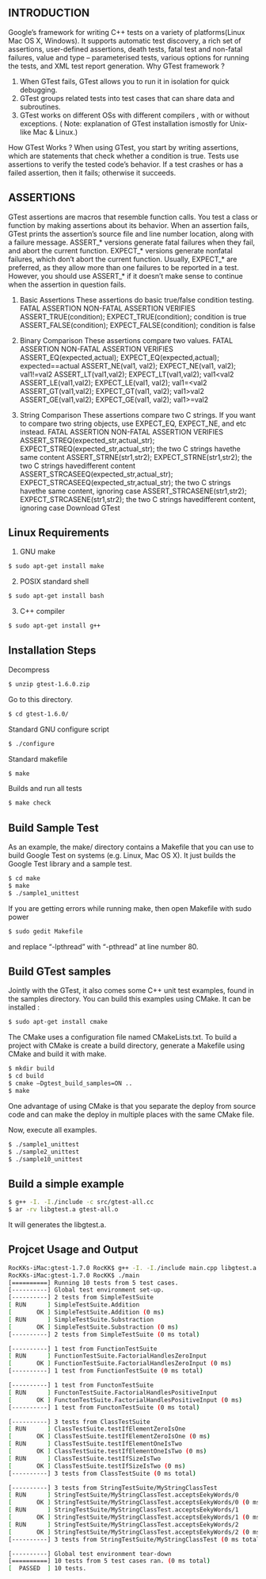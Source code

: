 INTRODUCTION
-------------

Google’s framework for writing C++ tests on a variety of platforms(Linux Mac OS X, Windows).
It supports automatic test discovery, a rich set of assertions, user-defined assertions, death tests, fatal test and non-fatal failures, value and type – parameterised tests, various options for running the tests, and XML test report generation.
Why GTest framework ?

1. When GTest fails, GTest allows you to run it in isolation for quick debugging.
2. GTest groups related tests into test cases that can share data and subroutines.
3. GTest works on different OSs with different compilers , with or without exceptions.
( Note: explanation of GTest installation ismostly for Unix-like Mac & Linux.)

How GTest Works ?
When using GTest, you start by writing assertions, which are statements that check whether a condition is true. Tests use assertions to verify the tested code’s behavior. If a test crashes or has a failed assertion, then it fails; otherwise it succeeds.

ASSERTIONS
-------------
GTest assertions are macros that resemble function calls. You test a class or function by making assertions about its behavior. When an assertion fails, GTest prints the assertion’s source file and line number location, along with a failure message.
ASSERT_* versions generate fatal failures when they fail, and abort the current function.
EXPECT_* versions generate nonfatal failures, which don’t abort the current function.
Usually, EXPECT_* are preferred, as they allow more than one failures to be reported in a test. However, you should use ASSERT_*  if it doesn’t make sense to continue when the assertion in question fails.

1. Basic Assertions
These assertions do basic true/false condition testing.
FATAL ASSERTION	NON-FATAL ASSERTION	VERIFIES
ASSERT_TRUE(condition);	EXPECT_TRUE(condition);	condition is true
ASSERT_FALSE(condition);	EXPECT_FALSE(condition);	condition is false

2. Binary Comparison
These assertions compare two values.
FATAL ASSERTION	NON-FATAL ASSERTION	VERIFIES
ASSERT_EQ(expected,actual);	EXPECT_EQ(expected,actual);	expected==actual
ASSERT_NE(val1, val2);	EXPECT_NE(val1, val2);	val1!=val2
ASSERT_LT(val1,val2);	EXPECT_LT(val1,val2);	val1<val2
ASSERT_LE(val1,val2);	EXPECT_LE(val1, val2);	val1=<val2
ASSERT_GT(val1,val2);	EXPECT_GT(val1, val2);	val1>val2
ASSERT_GE(val1,val2);	EXPECT_GE(val1, val2);	val1>=val2

3. String Comparison
These assertions compare two C strings. If you want to compare two string objects, use EXPECT_EQ, EXPECT_NE, and etc instead.
FATAL ASSERTION	NON-FATAL ASSERTION	VERIFIES
ASSERT_STREQ(expected_str,actual_str);	EXPECT_STREQ(expected_str,actual_str);	the two C strings havethe same content
ASSERT_STRNE(str1,str2);	EXPECT_STRNE(str1,str2);	the two C strings havedifferent content
ASSERT_STRCASEEQ(expected_str,actual_str);	EXPECT_STRCASEEQ(expected_str,actual_str);	the two C strings havethe same content, ignoring case
ASSERT_STRCASENE(str1,str2);	EXPECT_STRCASENE(str1,str2);	the two C strings havedifferent content, ignoring case
Download GTest


Linux Requirements
-------------
1. GNU  make
```BASH
$ sudo apt-get install make
```
2. POSIX standard shell
```BASH
$ sudo apt-get install bash
```
3. C++ compiler
```BASH
$ sudo apt-get install g++
```
Installation Steps
-------------

Decompress
```BASH
$ unzip gtest-1.6.0.zip
```

 Go to this directory.
```BASH
$ cd gtest-1.6.0/
```

Standard GNU configure script
```BASH
$ ./configure
```

Standard makefile
```BASH
$ make
```
Builds and run all tests

```BASH
$ make check
```
Build Sample Test
-------------

As an example, the make/ directory contains a Makefile that you can use to build Google Test on systems (e.g. Linux, Mac OS X). It just builds the Google Test library and a sample test.
```BASH
$ cd make
$ make
$ ./sample1_unittest
```
If you are getting errors while running make, then open Makefile with sudo power
```BASH
$ sudo gedit Makefile
```
and replace “-lpthread” with “-pthread” at line number 80.

Build GTest samples
-------------
Jointly with the GTest, it also comes some C++ unit test examples, found in the samples directory. You can build this examples using CMake. It can be installed :
```BASH
$ sudo apt-get install cmake
```
The CMake uses a configuration file named CMakeLists.txt. To build a project with CMake is create a build directory, generate a Makefile using CMake and build it with make.
```BASH
$ mkdir build
$ cd build
$ cmake –Dgtest_build_samples=ON ..
$ make
```

One advantage of using CMake is that you separate the deploy from source code and can make the deploy in multiple places with the same CMake file.

Now, execute all examples.
```BASH
$ ./sample1_unittest
$ ./sample2_unittest
$ ./sample10_unittest
```

Build a simple example
-------------
```BASH
$ g++ -I. -I./include -c src/gtest-all.cc
$ ar -rv libgtest.a gtest-all.o
```

It will generates the libgtest.a.


Projcet Usage and Output
-------------
```BASH
RocKKs-iMac:gtest-1.7.0 RocKK$ g++ -I. -I./include main.cpp libgtest.a -lpthread -o main
RocKKs-iMac:gtest-1.7.0 RocKK$ ./main
[==========] Running 10 tests from 5 test cases.
[----------] Global test environment set-up.
[----------] 2 tests from SimpleTestSuite
[ RUN      ] SimpleTestSuite.Addition
[       OK ] SimpleTestSuite.Addition (0 ms)
[ RUN      ] SimpleTestSuite.Substraction
[       OK ] SimpleTestSuite.Substraction (0 ms)
[----------] 2 tests from SimpleTestSuite (0 ms total)

[----------] 1 test from FunctionTestSuite
[ RUN      ] FunctionTestSuite.FactorialHandlesZeroInput
[       OK ] FunctionTestSuite.FactorialHandlesZeroInput (0 ms)
[----------] 1 test from FunctionTestSuite (0 ms total)

[----------] 1 test from FunctonTestSuite
[ RUN      ] FunctonTestSuite.FactorialHandlesPositiveInput
[       OK ] FunctonTestSuite.FactorialHandlesPositiveInput (0 ms)
[----------] 1 test from FunctonTestSuite (0 ms total)

[----------] 3 tests from ClassTestSuite
[ RUN      ] ClassTestSuite.testIfElementZeroIsOne
[       OK ] ClassTestSuite.testIfElementZeroIsOne (0 ms)
[ RUN      ] ClassTestSuite.testIfElementOneIsTwo
[       OK ] ClassTestSuite.testIfElementOneIsTwo (0 ms)
[ RUN      ] ClassTestSuite.testIfSizeIsTwo
[       OK ] ClassTestSuite.testIfSizeIsTwo (0 ms)
[----------] 3 tests from ClassTestSuite (0 ms total)

[----------] 3 tests from StringTestSuite/MyStringClassTest
[ RUN      ] StringTestSuite/MyStringClassTest.acceptsEekyWords/0
[       OK ] StringTestSuite/MyStringClassTest.acceptsEekyWords/0 (0 ms)
[ RUN      ] StringTestSuite/MyStringClassTest.acceptsEekyWords/1
[       OK ] StringTestSuite/MyStringClassTest.acceptsEekyWords/1 (0 ms)
[ RUN      ] StringTestSuite/MyStringClassTest.acceptsEekyWords/2
[       OK ] StringTestSuite/MyStringClassTest.acceptsEekyWords/2 (0 ms)
[----------] 3 tests from StringTestSuite/MyStringClassTest (0 ms total)

[----------] Global test environment tear-down
[==========] 10 tests from 5 test cases ran. (0 ms total)
[  PASSED  ] 10 tests.
```


